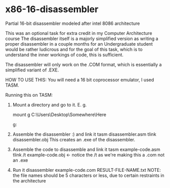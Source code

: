 # x86-16-disassembler
Partial 16-bit disassembler modeled after intel 8086 architecture

This was an optional task for extra credit in my Computer Architecture course
The disassembler itself is a majorly simplified version as writing a proper disassembler in a couple months for an Undergraduate student would be rather ludicrous and for the goal of this task, which is to understand the inner workings of code, this is sufficient.

The disassembler will only work on the .COM format, which is essentially a simplified variant of .EXE.

HOW TO USE THIS:
You will need a 16 bit coprocessor emulator, I used TASM.

Running this on TASM:
1. Mount a directory and go to it. E. g. 

    mount g C:\Users\Desktop\Somewhere\Here
    
    g:
2. Assemble the disassembler :) and link it
    tasm disassembler.asm
    tlink disassembler.obj
This creates an .exe of the disassembler.
3. Assemble the code to disassemble and link it
    tasm example-code.asm
    tlink /t example-code.obj  <- notice the /t as we're making this a .com not an .exe
4. Run it
    disassembler example-code.com RESULT-FILE-NAME.txt
    NOTE: the file names should be 5 characters or less, due to certain restraints in the architecture
